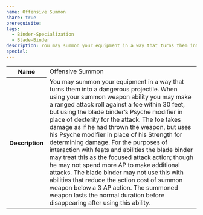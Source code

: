 ```yaml
---
name: Offensive Summon
share: true
prerequisite: 
tags:
  - Binder-Specialization
  - Blade-Binder
description: You may summon your equipment in a way that turns them into a dangerous projectile. When using your summon weapon ability you may make a ranged attack roll against a foe within 30 feet, but using the blade binder’s Psyche modifier in place of dexterity for the attack. The foe takes damage as if he had thrown the weapon, but uses his Psyche modifier in place of his Strength for determining damage. For the purposes of interaction with feats and abilities the blade binder may treat this as the focused attack action; though he may not spend more AP to make additional attacks. The blade binder may not use this with abilities that reduce the action cost of summon weapon below a 3 AP action. The summoned weapon lasts the normal duration before disappearing after using this ability.
special: 
---
```

<p><span dir="ltr" style="overflow-x: auto;"><table><tbody><tr><th dir="ltr">Name</th><td dir="ltr">Offensive Summon</td></tr><tr><th dir="ltr">Description</th><td dir="ltr">You may summon your equipment in a way that turns them into a dangerous projectile. When using your summon weapon ability you may make a ranged attack roll against a foe within 30 feet, but using the blade binder’s Psyche modifier in place of dexterity for the attack. The foe takes damage as if he had thrown the weapon, but uses his Psyche modifier in place of his Strength for determining damage. For the purposes of interaction with feats and abilities the blade binder may treat this as the focused attack action; though he may not spend more AP to make additional attacks. The blade binder may not use this with abilities that reduce the action cost of summon weapon below a 3 AP action. The summoned weapon lasts the normal duration before disappearing after using this ability.</td></tr></tbody></table></span></p>